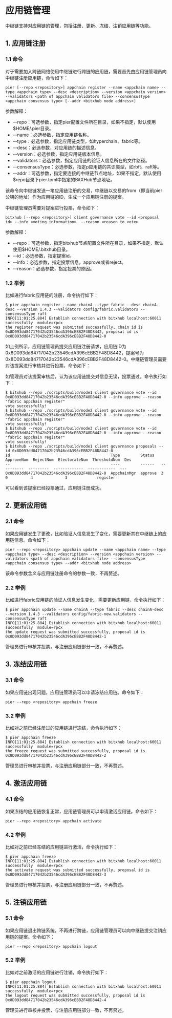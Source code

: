 # 应用链管理

中继链支持对应用链的管理，包括注册、更新、冻结、注销应用链等功能。

## 1. 应用链注册
### 1.1 命令
对于需要加入跨链网络使用中继链进行跨链的应用链，需要首先由应用链管理员向中继链注册应用链，命令如下：

```shell
pier [--repo <repository>] appchain register --name <appchain name> --type <appchain type> --desc <description> --version <appchain version> --validators <path of appchain validators file> --consensusType <appchain consensus type> [--addr <bitxhub node address>]
```
参数解释：

* --repo：可选参数，指定pier配置文件所在目录，如果不指定，默认使用$HOME/.pier目录。
* --name：必选参数，指定应用链名称。
* --type：必选参数，指定应用链类型，如hyperchain、fabric等。
* --desc：必选参数，对应用链的描述信息。
* --version：必选参数，指定应用链版本信息。
* --validators：必选参数，指定应用链的验证人信息所在的文件路径。
* --consensusType：必选参数，指定p应用链的共识类型，如rbft、raft等。
* --addr：可选参数，指定要连接的中继链节点地址，如果不指定，默认使用$repo目录下pier.toml中指定的BitXHub节点地址。

该命令向中继链发送一笔应用链注册的交易，中继链以交易的from（即当前pier公钥的地址）作为应用链的ID，生成一个应用链注册的提案。

中继链管理员需要对提案进行投票，命令如下：
```shell
bitxhub [--repo <repository>] client governance vote --id <proposal id> --info <voting information>  --reason <reason to vote>
```
参数解释：
* --repo：可选参数，指定bitxhub节点配置文件所在目录，如果不指定，默认使用$HOME/.bitxhub目录。
* --id：必选参数，指定提案id。
* --info：必选参数，指定投票信息，approve或者reject。
* --reason：必选参数，指定投票的原因。

### 1.2 举例
比如进行fabric应用链的注册，命令执行如下：
```shell
$ pier appchain register --name chainA --type fabric --desc chainA-desc --version 1.4.3 --validators config/fabric.validators --consensusType raft 
INFO[11:01:25.884] Establish connection with bitxhub localhost:60011 successfully  module=rpcx
the register request was submitted successfully, chain id is 0x8D093dd84717042b23546cdA396cEBB2F48D8442, proposal id is 0x8D093dd84717042b23546cdA396cEBB2F48D8442-0
```
如上例所示，应用链管理员提交应用链注册请求，应用链ID为0x8D093dd84717042b23546cdA396cEBB2F48D8442，提案号为0x8D093dd84717042b23546cdA396cEBB2F48D8442-0。中继链管理员需要对该提案进行审核并进行投票，命令如下：

如管理员对该提案审核后，认为该应用链提交对信息无误，投票通过，命令执行如下：
```shell
$ bitxhub --repo ./scripts/build/node1 client governance vote --id 0x8D093dd84717042b23546cdA396cEBB2F48D8442-0 --info approve --reason "fabric appchain register"
vote successfully!
$ bitxhub --repo ./scripts/build/node2 client governance vote --id 0x8D093dd84717042b23546cdA396cEBB2F48D8442-0 --info approve --reason "fabric appchain register"
vote successfully!
$ bitxhub --repo ./scripts/build/node3 client governance vote --id 0x8D093dd84717042b23546cdA396cEBB2F48D8442-0 --info approve --reason "fabric appchain register"
vote successfully!
$ bitxhub --repo ./scripts/build/node1 client governance proposals --id 0x8D093dd84717042b23546cdA396cEBB2F48D8442-0 
Id                                            Type         Status   ApproveNum  RejectNum  ElectorateNum  ThresholdNum  Des
--                                            ----         ------   ----------  ---------  -------------  ------------  ---
0x8D093dd84717042b23546cdA396cEBB2F48D8442-0  AppchainMgr  approve  3           0          4              3             register
```
可以看到该提案已经投票通过，应用链注册成功。

## 2. 更新应用链
### 2.1 命令
如果应用链发生了更改，比如验证人信息发生了变化，需要更新其在中继链上的应用链信息。命令如下：
```shell
pier --repo <repository> appchain update --name <appchain name> --type <appchain type> --desc <description> --version <appchain version> --validators <path of appchain validators file> --consensusType <appchain consensus type> --addr <bitxhub node address>
```

该命令参数含义与应用链注册命令的参数一致，不再赘述。

### 2.2 举例
比如进行fabric应用链的验证人信息发生变化，需要更新应用链，命令执行如下：
```shell
$ pier appchain update --name chainA --type fabric --desc chainA-desc --version 1.4.3 --validators config/fabric-new.validators --consensusType raft 
INFO[11:01:25.884] Establish connection with bitxhub localhost:60011 successfully  module=rpcx
the update request was submitted successfully, proposal id is 0x8D093dd84717042b23546cdA396cEBB2F48D8442-1
```

管理员进行审核并投票，与注册应用链部分一致，不再赘述。

## 3. 冻结应用链
### 3.1 命令
如果应用链出现问题，应用链管理员可以申请冻结应用链。命令如下：
```shell
pier --repo <repository> appchain freeze
```

### 3.2 举例
比如对之前已经注册过的应用链进行冻结，命令执行如下：
```shell
$ pier appchain freeze
INFO[11:01:25.884] Establish connection with bitxhub localhost:60011 successfully  module=rpcx
the freeze request was submitted successfully, proposal id is 0x8D093dd84717042b23546cdA396cEBB2F48D8442-2
```

管理员进行审核并投票，与注册应用链部分一致，不再赘述。


## 4. 激活应用链
### 4.1 命令
如果冻结的应用链恢复正常，应用链管理员可以申请激活应用链。命令如下：
```shell
pier --repo <repository> appchain activate
```

### 4.2 举例
比如对之前已经冻结的应用链进行激活，命令执行如下：
```shell
$ pier appchain freeze
INFO[11:01:25.884] Establish connection with bitxhub localhost:60011 successfully  module=rpcx
the activate request was submitted successfully, proposal id is 0x8D093dd84717042b23546cdA396cEBB2F48D8442-3
```

管理员进行审核并投票，与注册应用链部分一致，不再赘述。

## 5. 注销应用链
### 5.1 命令
如果应用链退出跨链系统，不再进行跨链，应用链管理员可以向中继链提交注销应用链的提案。命令如下：
```shell
pier --repo <repository> appchain logout
```

### 5.2 举例
比如对之前激活的应用链进行注销，命令执行如下：
```shell
$ pier appchain logout 
INFO[11:01:25.884] Establish connection with bitxhub localhost:60011 successfully  module=rpcx
the logout request was submitted successfully, proposal id is 0x8D093dd84717042b23546cdA396cEBB2F48D8442-4
```

管理员进行审核并投票，与注册应用链部分一致，不再赘述。